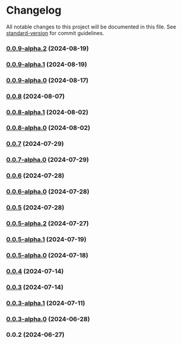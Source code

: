 # Changelog

All notable changes to this project will be documented in this file. See [standard-version](https://github.com/conventional-changelog/standard-version) for commit guidelines.

### [0.0.9-alpha.2](https://github.com/acrool/acrool-react-hooks/compare/v0.0.9-alpha.1...v0.0.9-alpha.2) (2024-08-19)

### [0.0.9-alpha.1](https://github.com/acrool/acrool-react-hooks/compare/v0.0.9-alpha.0...v0.0.9-alpha.1) (2024-08-19)

### [0.0.9-alpha.0](https://github.com/acrool/acrool-react-hooks/compare/v0.0.8...v0.0.9-alpha.0) (2024-08-17)

### [0.0.8](https://github.com/acrool/acrool-react-hooks/compare/v0.0.8-alpha.1...v0.0.8) (2024-08-07)

### [0.0.8-alpha.1](https://github.com/acrool/acrool-react-hooks/compare/v0.0.8-alpha.0...v0.0.8-alpha.1) (2024-08-02)

### [0.0.8-alpha.0](https://github.com/acrool/acrool-react-hooks/compare/v0.0.7...v0.0.8-alpha.0) (2024-08-02)

### [0.0.7](https://github.com/acrool/acrool-react-hooks/compare/v0.0.7-alpha.0...v0.0.7) (2024-07-29)

### [0.0.7-alpha.0](https://github.com/acrool/acrool-react-hooks/compare/v0.0.6...v0.0.7-alpha.0) (2024-07-29)

### [0.0.6](https://github.com/acrool/acrool-react-hooks/compare/v0.0.6-alpha.0...v0.0.6) (2024-07-28)

### [0.0.6-alpha.0](https://github.com/acrool/acrool-react-hooks/compare/v0.0.5...v0.0.6-alpha.0) (2024-07-28)

### [0.0.5](https://github.com/acrool/acrool-react-hooks/compare/v0.0.5-alpha.2...v0.0.5) (2024-07-28)

### [0.0.5-alpha.2](https://github.com/acrool/acrool-react-hooks/compare/v0.0.5-alpha.1...v0.0.5-alpha.2) (2024-07-27)

### [0.0.5-alpha.1](https://github.com/acrool/acrool-react-hooks/compare/v0.0.5-alpha.0...v0.0.5-alpha.1) (2024-07-19)

### [0.0.5-alpha.0](https://github.com/acrool/acrool-react-hooks/compare/v0.0.4...v0.0.5-alpha.0) (2024-07-18)

### [0.0.4](https://github.com/acrool/acrool-react-hooks/compare/v0.0.3...v0.0.4) (2024-07-14)

### [0.0.3](https://github.com/acrool/acrool-react-hooks/compare/v0.0.3-alpha.1...v0.0.3) (2024-07-14)

### [0.0.3-alpha.1](https://github.com/acrool/acrool-react-hooks/compare/v0.0.3-alpha.0...v0.0.3-alpha.1) (2024-07-11)

### [0.0.3-alpha.0](https://github.com/acrool/acrool-react-hooks/compare/v0.0.2...v0.0.3-alpha.0) (2024-06-28)

### 0.0.2 (2024-06-27)
